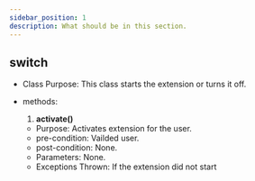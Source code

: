 ```yaml
---
sidebar_position: 1
description: What should be in this section.
---
```


## switch
* Class Purpose: This class starts the extension or turns it off.

* methods:
    1. **activate()**
    * Purpose: Activates extension for the user.
    * pre-condition: Vailded user.
    * post-condition: None.
    * Parameters: None.
    * Exceptions Thrown: If the extension did not start
